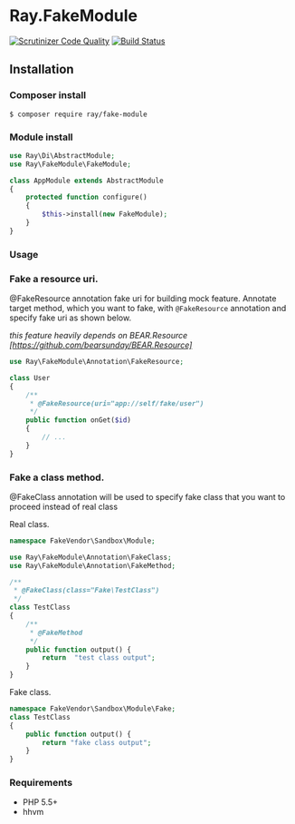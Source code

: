 # Ray.FakeModule 
[![Scrutinizer Code Quality](https://scrutinizer-ci.com/g/shingo-kumagai/Ray.FakeModule/badges/quality-score.png?b=master)](https://scrutinizer-ci.com/g/shingo-kumagai/Ray.FakeModule/?branch=master) [![Build Status](https://travis-ci.org/shingo-kumagai/Ray.FakeModule.svg)](https://travis-ci.org/shingo-kumagai/Ray.FakeModule)

## Installation

### Composer install

    $ composer require ray/fake-module
    
### Module install

```php
use Ray\Di\AbstractModule;
use Ray\FakeModule\FakeModule;

class AppModule extends AbstractModule
{
    protected function configure()
    {
        $this->install(new FakeModule);
    }
}
```
### Usage


### Fake a resource uri.

@FakeResource annotation fake uri for building mock feature.
Annotate target method, which you want to fake, with `@FakeResource` annotation and specify fake uri as shown below.

*this feature heavily depends on BEAR.Resource [https://github.com/bearsunday/BEAR.Resource]*

```php
use Ray\FakeModule\Annotation\FakeResource;

class User
{
    /**
     * @FakeResource(uri="app://self/fake/user")
     */
    public function onGet($id)
    {
        // ...
    }
}
```

### Fake a class method.

@FakeClass annotation will be used to specify fake class that you want to proceed instead of real class

Real class.

```php
namespace FakeVendor\Sandbox\Module;

use Ray\FakeModule\Annotation\FakeClass;
use Ray\FakeModule\Annotation\FakeMethod;

/**
 * @FakeClass(class="Fake\TestClass")
 */
class TestClass 
{
    /**
     * @FakeMethod
     */
    public function output() {
        return  "test class output";
    }
}
```

Fake class.

```php
namespace FakeVendor\Sandbox\Module\Fake;
class TestClass 
{
    public function output() {
        return "fake class output";
    }
}
```

### Requirements

 * PHP 5.5+
 * hhvm

